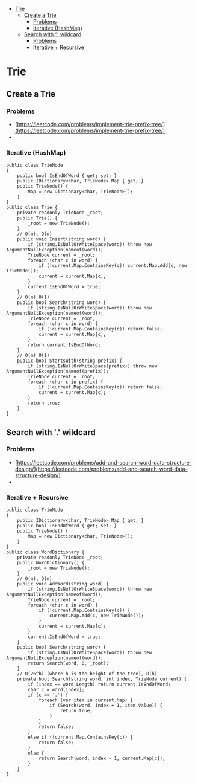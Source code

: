 
<ul>
<li><a href="#trie">Trie</a>
<ul>
<li><a href="#create-a-trie">Create a Trie</a>
<ul>
<li><a href="#problems">Problems</a></li>
<li><a href="#iterative-hashmap">Iterative (HashMap)</a></li>
</ul>
</li>
<li><a href="#search-with-.-wildcard">Search with ‘.’ wildcard</a>
<ul>
<li><a href="#problems-1">Problems</a></li>
<li><a href="#iterative--recursive">Iterative + Recursive</a></li>
</ul>
</li>
</ul>
</li>
</ul>

# Trie #
## Create a Trie ##
### Problems ###
- [https://leetcode.com/problems/implement-trie-prefix-tree/](https://leetcode.com/problems/implement-trie-prefix-tree/)
-
### Iterative (HashMap) ###
```
public class TrieNode
{
    public bool IsEndOfWord { get; set; }
    public IDictionary<char, TrieNode> Map { get; }
    public TrieNode() {
        Map = new Dictionary<char, TrieNode>();
    }
}
public class Trie {
    private readonly TrieNode _root;
    public Trie() {
        _root = new TrieNode();
    }
    // O(m), O(m)
    public void Insert(string word) {
        if (string.IsNullOrWhiteSpace(word)) throw new ArgumentNullException(nameof(word));
        TrieNode current = _root;
        foreach (char c in word) {
            if (!current.Map.ContainsKey(c)) current.Map.Add(c, new TrieNode());
            current = current.Map[c];
        }
        current.IsEndOfWord = true;
    }
    // O(m) O(1)
    public bool Search(string word) {
        if (string.IsNullOrWhiteSpace(word)) throw new ArgumentNullException(nameof(word));
        TrieNode current = _root;
        foreach (char c in word) {
            if (!current.Map.ContainsKey(c)) return false;
            current = current.Map[c];
        }
        return current.IsEndOfWord;
    }
    // O(m) O(1)
    public bool StartsWith(string prefix) {
        if (string.IsNullOrWhiteSpace(prefix)) throw new ArgumentNullException(nameof(prefix));
        TrieNode current = _root;
        foreach (char c in prefix) {
            if (!current.Map.ContainsKey(c)) return false;
            current = current.Map[c];
        }
        return true;
    }
}
```
## Search with '.' wildcard ##
### Problems ###
- [https://leetcode.com/problems/add-and-search-word-data-structure-design/](https://leetcode.com/problems/add-and-search-word-data-structure-design/)
-
### Iterative + Recursive ###
```
public class TrieNode
{
    public IDictionary<char, TrieNode> Map { get; }
    public bool IsEndOfWord { get; set; }
    public TrieNode() {
        Map = new Dictionary<char, TrieNode>();
    }
}
public class WordDictionary {
    private readonly TrieNode _root;
    public WordDictionary() {
        _root = new TrieNode();
    }
    // O(m), O(m)
    public void AddWord(string word) {
        if (string.IsNullOrWhiteSpace(word)) throw new ArgumentNullException(nameof(word));
        TrieNode current = _root;
        foreach (char c in word) {
            if (!current.Map.ContainsKey(c)) {
                current.Map.Add(c, new TrieNode());
            }
            current = current.Map[c];
        }
        current.IsEndOfWord = true;
    }
    public bool Search(string word) {
        if (string.IsNullOrWhiteSpace(word)) throw new ArgumentNullException(nameof(word));
        return Search(word, 0, _root);
    }
    // O(26^h) (where h is the height of the tree), O(h)
    private bool Search(string word, int index, TrieNode current) {
        if (index == word.Length) return current.IsEndOfWord;
        char c = word[index];
        if (c == '.') {
            foreach (var item in current.Map) {
                if (Search(word, index + 1, item.Value)) {
                    return true;
                }
            }
            return false;
        }
        else if (!current.Map.ContainsKey(c)) {
            return false;
        }
        else {
            return Search(word, index + 1, current.Map[c]);
        }
    }
}
```


